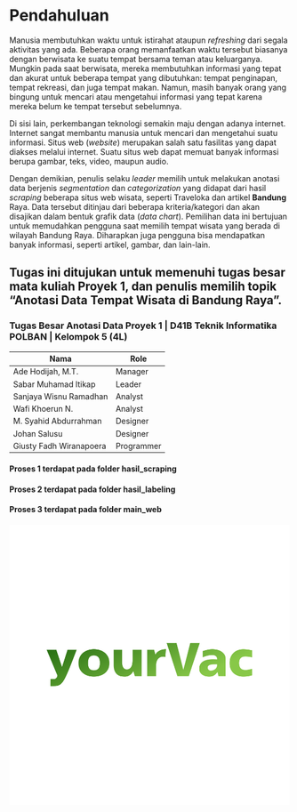 # Pendahuluan

Manusia membutuhkan waktu untuk istirahat ataupun <i>refreshing</i> dari segala aktivitas yang ada. Beberapa orang memanfaatkan waktu tersebut biasanya dengan berwisata ke suatu tempat bersama teman atau keluarganya. Mungkin pada saat berwisata, mereka membutuhkan informasi yang tepat dan akurat untuk beberapa tempat yang dibutuhkan: tempat penginapan, tempat rekreasi, dan juga tempat makan. Namun, masih banyak orang yang bingung untuk mencari atau mengetahui informasi yang tepat karena mereka belum ke tempat tersebut sebelumnya.

Di sisi lain, perkembangan teknologi semakin maju dengan adanya internet. Internet sangat membantu manusia untuk mencari dan mengetahui suatu informasi. Situs web (<i>website</i>) merupakan salah satu fasilitas yang dapat diakses melalui internet. Suatu situs web dapat memuat banyak informasi berupa gambar, teks, video, maupun audio.

Dengan demikian, penulis selaku <i>leader</i> memilih untuk melakukan anotasi data berjenis <i>segmentation</i> dan <i>categorization</i> yang didapat dari hasil <i>scraping</i> beberapa situs web wisata, seperti Traveloka dan artikel <b>Bandung</b> Raya. Data tersebut ditinjau dari beberapa kriteria/kategori dan akan disajikan dalam bentuk grafik data (<i>data chart</i>). Pemilihan data ini bertujuan untuk memudahkan pengguna saat memilih tempat wisata yang berada di wilayah Bandung Raya. Diharapkan juga pengguna bisa mendapatkan banyak informasi, seperti artikel, gambar, dan lain-lain.

## Tugas ini ditujukan untuk memenuhi tugas besar mata kuliah Proyek 1, dan penulis memilih topik “Anotasi Data Tempat Wisata di Bandung Raya”.

### Tugas Besar Anotasi Data Proyek 1 | D41B Teknik Informatika POLBAN | Kelompok 5 (4L)

| Nama                    | Role       |
| ----------------------- | ---------- |
| Ade Hodijah, M.T.       | Manager    |
| Sabar Muhamad Itikap    | Leader     |
| Sanjaya Wisnu Ramadhan  | Analyst    |
| Wafi Khoerun N.         | Analyst    |
| M. Syahid Abdurrahman   | Designer   |
| Johan Salusu            | Designer   |
| Giusty Fadh Wiranapoera | Programmer |

#### Proses 1 terdapat pada folder hasil_scraping
#### Proses 2 terdapat pada folder hasil_labeling
#### Proses 3 terdapat pada folder main_web

![Logo yourVac](main_web/img/logo/profile.png)
